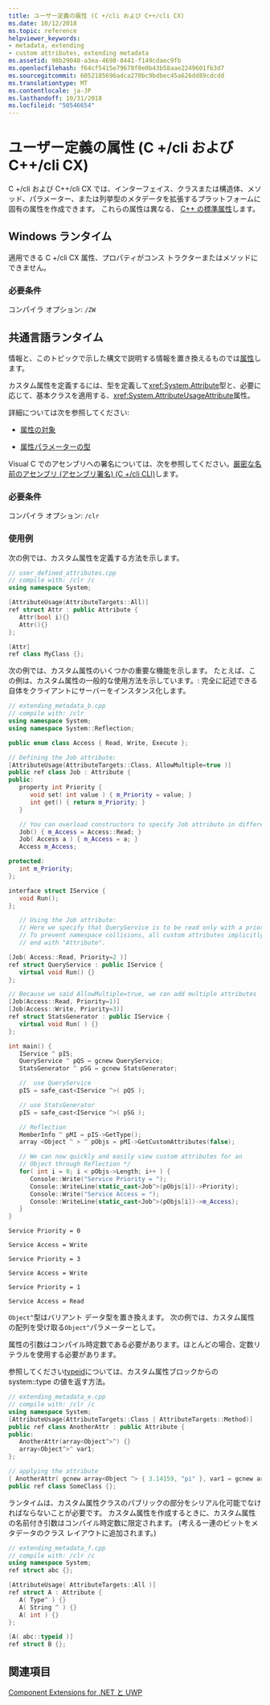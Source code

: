 ```yaml
---
title: ユーザー定義の属性 (C +/cli および C++/cli CX)
ms.date: 10/12/2018
ms.topic: reference
helpviewer_keywords:
- metadata, extending
- custom attributes, extending metadata
ms.assetid: 98b29048-a3ea-4698-8441-f149cdaec9fb
ms.openlocfilehash: f64cf5415e79678f0e0b43b58aae2249601fb3d7
ms.sourcegitcommit: 6052185696adca270bc9bdbec45a626dd89cdcdd
ms.translationtype: MT
ms.contentlocale: ja-JP
ms.lasthandoff: 10/31/2018
ms.locfileid: "50546654"
---
```

# <a name="user-defined-attributes--ccli-and-ccx"></a>ユーザー定義の属性 (C +/cli および C++/cli CX)

C +/cli および C++/cli CX では、インターフェイス、クラスまたは構造体、メソッド、パラメーター、または列挙型のメタデータを拡張するプラットフォームに固有の属性を作成できます。 これらの属性は異なる、 [C++ の標準属性](../cpp/attributes.md)します。

## <a name="windows-runtime"></a>Windows ランタイム

適用できる C +/cli CX 属性、プロパティがコンス トラクターまたはメソッドにできません。

### <a name="requirements"></a>必要条件

コンパイラ オプション: `/ZW`

## <a name="common-language-runtime"></a>共通言語ランタイム

情報と、このトピックで示した構文で説明する情報を置き換えるものでは[属性](attributes/attribute.md)します。

カスタム属性を定義するには、型を定義して<xref:System.Attribute>型と、必要に応じて、基本クラスを適用する、<xref:System.AttributeUsageAttribute>属性。

詳細については次を参照してください:

- [属性の対象](attribute-targets-cpp-component-extensions.md)

- [属性パラメーターの型](attribute-parameter-types-cpp-component-extensions.md)

Visual C でのアセンブリへの署名については、次を参照してください。[厳密な名前のアセンブリ (アセンブリ署名) (C +/cli CLI)](../dotnet/strong-name-assemblies-assembly-signing-cpp-cli.md)します。

### <a name="requirements"></a>必要条件

コンパイラ オプション: `/clr`

### <a name="examples"></a>使用例

次の例では、カスタム属性を定義する方法を示します。

```cpp
// user_defined_attributes.cpp
// compile with: /clr /c
using namespace System;

[AttributeUsage(AttributeTargets::All)]
ref struct Attr : public Attribute {
   Attr(bool i){}
   Attr(){}
};

[Attr]
ref class MyClass {};
```

次の例では、カスタム属性のいくつかの重要な機能を示します。 たとえば、この例は、カスタム属性の一般的な使用方法を示しています。: 完全に記述できる自体をクライアントにサーバーをインスタンス化します。

```cpp
// extending_metadata_b.cpp
// compile with: /clr
using namespace System;
using namespace System::Reflection;

public enum class Access { Read, Write, Execute };

// Defining the Job attribute:
[AttributeUsage(AttributeTargets::Class, AllowMultiple=true )]
public ref class Job : Attribute {
public:
   property int Priority {
      void set( int value ) { m_Priority = value; }
      int get() { return m_Priority; }
   }

   // You can overload constructors to specify Job attribute in different ways
   Job() { m_Access = Access::Read; }
   Job( Access a ) { m_Access = a; }
   Access m_Access;

protected:
   int m_Priority;
};

interface struct IService {
   void Run();
};

   // Using the Job attribute:
   // Here we specify that QueryService is to be read only with a priority of 2.
   // To prevent namespace collisions, all custom attributes implicitly
   // end with "Attribute".

[Job( Access::Read, Priority=2 )]
ref struct QueryService : public IService {
   virtual void Run() {}
};

// Because we said AllowMultiple=true, we can add multiple attributes
[Job(Access::Read, Priority=1)]
[Job(Access::Write, Priority=3)]
ref struct StatsGenerator : public IService {
   virtual void Run( ) {}
};

int main() {
   IService ^ pIS;
   QueryService ^ pQS = gcnew QueryService;
   StatsGenerator ^ pSG = gcnew StatsGenerator;

   //  use QueryService
   pIS = safe_cast<IService ^>( pQS );

   // use StatsGenerator
   pIS = safe_cast<IService ^>( pSG );

   // Reflection
   MemberInfo ^ pMI = pIS->GetType();
   array <Object ^ > ^ pObjs = pMI->GetCustomAttributes(false);

   // We can now quickly and easily view custom attributes for an
   // Object through Reflection */
   for( int i = 0; i < pObjs->Length; i++ ) {
      Console::Write("Service Priority = ");
      Console::WriteLine(static_cast<Job^>(pObjs[i])->Priority);
      Console::Write("Service Access = ");
      Console::WriteLine(static_cast<Job^>(pObjs[i])->m_Access);
   }
}
```

```Output
Service Priority = 0

Service Access = Write

Service Priority = 3

Service Access = Write

Service Priority = 1

Service Access = Read
```

`Object^`型はバリアント データ型を置き換えます。 次の例では、カスタム属性の配列を受け取る`Object^`パラメーターとして。

属性の引数はコンパイル時定数である必要があります。ほとんどの場合、定数リテラルを使用する必要があります。

参照してください[typeid](typeid-cpp-component-extensions.md)については、カスタム属性ブロックからの system::type の値を返す方法。

```cpp
// extending_metadata_e.cpp
// compile with: /clr /c
using namespace System;
[AttributeUsage(AttributeTargets::Class | AttributeTargets::Method)]
public ref class AnotherAttr : public Attribute {
public:
   AnotherAttr(array<Object^>^) {}
   array<Object^>^ var1;
};

// applying the attribute
[ AnotherAttr( gcnew array<Object ^> { 3.14159, "pi" }, var1 = gcnew array<Object ^> { "a", "b" } ) ]
public ref class SomeClass {};
```

ランタイムは、カスタム属性クラスのパブリックの部分をシリアル化可能でなければならないことが必要です。  カスタム属性を作成するときに、カスタム属性の名前付き引数はコンパイル時定数に限定されます。  (考える一連のビットをメタデータのクラス レイアウトに追加されます。)

```cpp
// extending_metadata_f.cpp
// compile with: /clr /c
using namespace System;
ref struct abc {};

[AttributeUsage( AttributeTargets::All )]
ref struct A : Attribute {
   A( Type^ ) {}
   A( String ^ ) {}
   A( int ) {}
};

[A( abc::typeid )]
ref struct B {};
```

## <a name="see-also"></a>関連項目

[Component Extensions for .NET と UWP](component-extensions-for-runtime-platforms.md)